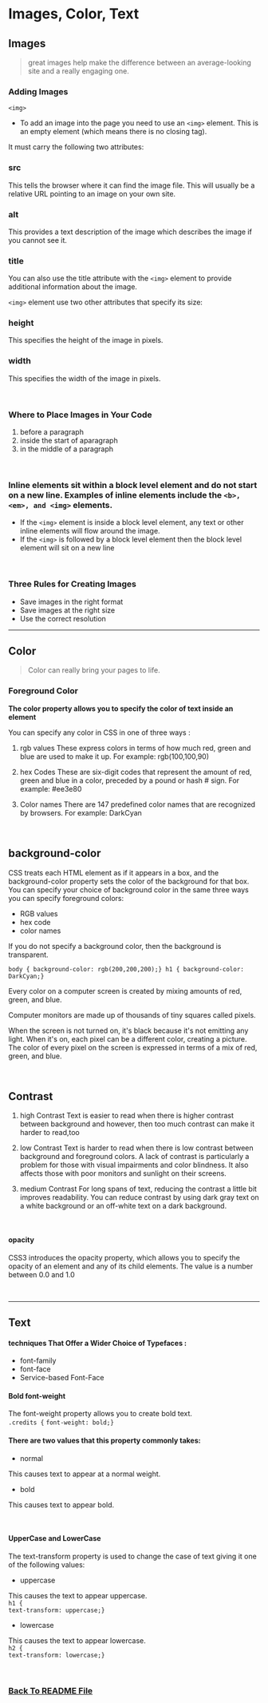 # Images, Color, Text


## Images
> great images help make the difference between an average-looking site and a really engaging one.

### Adding Images
`<img>` 

* To add an image into the page you need to use an `<img>` element. This is an empty element (which means there is no closing tag). 

It must carry the following two attributes:
### src
This tells the browser where it can find the image file. This will usually be a relative URL pointing to an image on your own site. 

### alt
This provides a text description of the image which describes the image if you cannot see it.

### title
You can also use the title attribute with the `<img>` element to provide additional information about the image. 

 `<img>` element use two other attributes that specify its size:

### height
This specifies the height of the image in pixels.

### width
This specifies the width of the image in pixels.

<br>

### Where to Place Images in Your Code
1. before a paragraph
1. inside the start of aparagraph
1. in the middle of a paragraph

<br>

### **Inline elements** sit within a block level element and do not start on a new line. Examples of inline elements include the `<b>, <em>, and <img>` elements.

* If the `<img>` element is inside a block level element, any text or other inline elements will flow around the image.
* If the `<img>` is followed by a block level element then the block level element will sit on a new line

<br>

### Three Rules for Creating Images
* Save images in the right format
* Save images at the right size
* Use the correct resolution

<hr />


## Color
> Color can really bring your pages to life.

### Foreground Color


**The  color  property allows you to specify the color of text inside an element**

You can specify any color in CSS in one of three ways : 

1. rgb values 
These express colors in terms of how much red, green and blue are used to make it up. For example:  rgb(100,100,90)  


1. hex  Codes 
These are six-digit codes that represent the amount of red, green and blue in a color, preceded by a pound or hash # sign.
 For example:  #ee3e80

1. Color names 
There are 147 predefined color names that are recognized by browsers. For example: DarkCyan 

<br>

## background-color
CSS treats each HTML element as if it appears in a box, and the background-color property sets the color of the background for that box. 
You can specify your choice of background color in the same three ways you can specify foreground colors: 
* RGB values
* hex code
* color names 

If you do not specify a background color, then the background is transparent. 

`body { background-color: rgb(200,200,200);} h1 { background-color: DarkCyan;}`


Every color on a computer screen is created by mixing amounts of red, green, and blue. 

Computer monitors are made up of thousands of tiny squares called pixels. 

When the screen is not turned on, it's black because it's not emitting any light. When it's on, each pixel can be a different color, creating a picture. The color of every pixel on the screen is expressed in terms of a mix of red, green, and blue. 

<br>

## Contrast


1. high Contrast
Text is easier to read when there is higher contrast between background and however,  then too much contrast can make it harder to read,too


1. low Contrast 
Text is harder to read when there is low contrast between background and foreground colors. A lack of contrast is particularly a problem for those with visual impairments and color blindness. It also affects those with poor monitors and sunlight on their screens. 


1. medium Contrast
 For long spans of text, reducing the contrast a little bit improves readability. You can reduce contrast by using dark gray text on a white background or an off-white text on a dark background.

<br>

#### opacity

CSS3 introduces the  opacity property, which allows you to specify  the  opacity  of  an  element and any of its child elements. 
The value is a number between 0.0  and  1.0

<br>
<hr />

## Text

#### techniques That Offer a Wider Choice of Typefaces :

* font-family 
* font-face 
* Service-based Font-Face

#### Bold font-weight
The font-weight property allows you to create bold text. 
<br>
`.credits {`
`font-weight: bold;}`

#### There are two values that this property commonly takes:

* normal

This causes text to appear at a
normal weight.

* bold

This causes text to appear bold.

<br>

#### UpperCase and LowerCase

The text-transform property is used to change the case of text giving it one of the following values:

* uppercase

This causes the text to appear uppercase. <br>
`h1 {` <br>
`text-transform: uppercase;}` <br>

* lowercase

This causes the text to appear lowercase. <br>
`h2 {` <br>
`text-transform: lowercase;}` <br>


<br>


### [Back To README File](https://raghadmustafa96.github.io/reading-notes/README201)